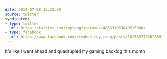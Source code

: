 ```yaml
---
date: 2014-07-08 15:23:39
source: twitter
syndicated:
- type: twitter
  url: https://twitter.com/roytang/statuses/486531063049515008/
- type: facebook
  url: https://www.facebook.com/stephen.roy.tang/posts/10153077826268912
---
```


It's like I went ahead and quadrupled my gaming backlog this month